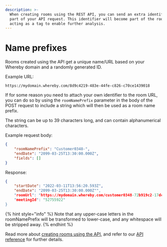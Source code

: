 ```yaml
---
description: >-
  When creating rooms using the REST API, you can send an extra identifier as
  part of your API request. This identifier will become part of the room URL,
  acting as a tag to enable further analysis.
---
```


# Name prefixes

Rooms created using the API get a unique name/URL based on your Whereby domain and a randomly generated ID.&#x20;

Example URL:

`https://mydomain.whereby.com/8d9c4219-483e-44fe-c826-c70ce1439018`

If for some reason you need to attach your own identifier to the room URL, you can do so by using the `roomNamePrefix` parameter in the body of the POST request to include a string which will then be used as a room name prefix.

The string can be up to 39 characters long, and can contain alphanumerical characters.

Example request body:

```json
{
    "roomNamePrefix": "Customer0348-",
    "endDate": "2099-03-25T13:30:00.000Z",
    "fields": []
}
```

Response:

```json
{
    "startDate": "2022-03-11T13:56:20.593Z",
    "endDate": "2099-03-25T13:30:00.000Z"",
    "roomUrl": "https://mydomain.whereby.com/customer0348-72b919c2-17dc-4007-ac7b-56f38b8e29ba",
    "meetingId": "52755922"
}
```

{% hint style="info" %}
Note that any upper-case letters in the roomNamePrefix will be transformed to lower-case, and any whitespace will be stripped away.
{% endhint %}

Read more about [creating rooms using the API](../creating-and-deleting-rooms/using-the-rest-api.md), and refer to our [API reference](../whereby-rest-api-reference.md) for further details.
